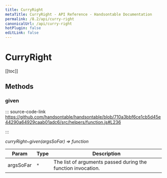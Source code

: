 ```yaml
---
title: CurryRight
metaTitle: CurryRight - API Reference - Handsontable Documentation
permalink: /8.2/api/curry-right
canonicalUrl: /api/curry-right
hotPlugin: false
editLink: false
---
```


# CurryRight

[[toc]]
## Methods

### given
  
::: source-code-link https://github.com/handsontable/handsontable/blob/710a3bbf6ce1cb5d45e44290a64929caab01adc6/src/helpers/function.js#L236

:::

_curryRight~given(argsSoFar) ⇒ function_


| Param | Type | Description |
| --- | --- | --- |
| argsSoFar | `*` | The list of arguments passed during the function invocation. |


